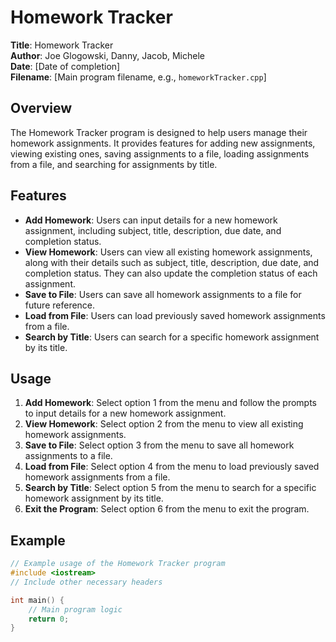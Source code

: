# Homework Tracker

**Title**: Homework Tracker  
**Author**: Joe Glogowski, Danny, Jacob, Michele  
**Date**: [Date of completion]  
**Filename**: [Main program filename, e.g., `homeworkTracker.cpp`]  

## Overview

The Homework Tracker program is designed to help users manage their homework assignments. It provides features for adding new assignments, viewing existing ones, saving assignments to a file, loading assignments from a file, and searching for assignments by title.

## Features

- **Add Homework**: Users can input details for a new homework assignment, including subject, title, description, due date, and completion status.
- **View Homework**: Users can view all existing homework assignments, along with their details such as subject, title, description, due date, and completion status. They can also update the completion status of each assignment.
- **Save to File**: Users can save all homework assignments to a file for future reference.
- **Load from File**: Users can load previously saved homework assignments from a file.
- **Search by Title**: Users can search for a specific homework assignment by its title.

## Usage

1. **Add Homework**: Select option 1 from the menu and follow the prompts to input details for a new homework assignment.
2. **View Homework**: Select option 2 from the menu to view all existing homework assignments.
3. **Save to File**: Select option 3 from the menu to save all homework assignments to a file.
4. **Load from File**: Select option 4 from the menu to load previously saved homework assignments from a file.
5. **Search by Title**: Select option 5 from the menu to search for a specific homework assignment by its title.
6. **Exit the Program**: Select option 6 from the menu to exit the program.

## Example

```cpp
// Example usage of the Homework Tracker program
#include <iostream>
// Include other necessary headers

int main() {
    // Main program logic
    return 0;
}
